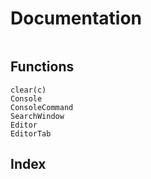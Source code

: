 # Documentation

```@contents
```

## Functions

```@docs
clear(c)
Console
ConsoleCommand
SearchWindow
Editor
EditorTab
```

## Index

```@index
```

